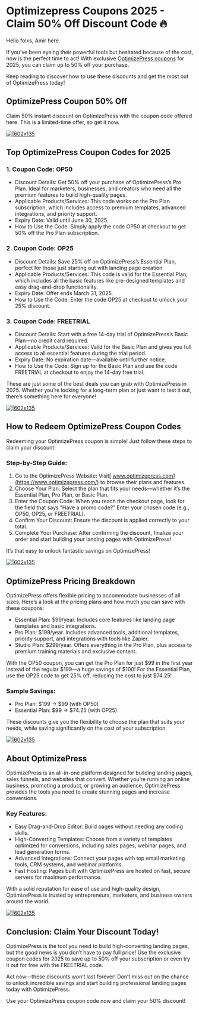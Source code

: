 # Optimizepress Coupons 2025 - Claim 50% Off Discount Code 🔥

Hello folks, Amir here.

If you’ve been eyeing their powerful tools but hesitated because of the cost, now is the perfect time to act! With exclusive [OptimizePress coupons](https://www.optimizepress.com/pricing/?fpr=shadow1) for 2025, you can claim up to 50% off your purchase.

Keep reading to discover how to use these discounts and get the most out of OptimizePress today!

## OptimizePress Coupon 50% Off

Claim 50% instant discount on OptimizePress with the coupon code offered here. This is a limited-time offer, so get it now.

[![|602x135](https://lh7-rt.googleusercontent.com/docsz/AD_4nXfj5PXGPBSPfND4FrlnZ3EMrbbvLLuagYXYDSDZoli2ul12VTK55V-vG_7Ce_TTSqPwOdSudJmxXc_TK_cYQSLfdVGu20OLH0yLhNsrEtzGDTKI-l1CpIG0bXnlwcGRBKEPR5Gjog?key=-YI3FCCAPsvaIYrs_tkSHxf4)](https://www.optimizepress.com/pricing/?fpr=shadow1)

## Top OptimizePress Coupon Codes for 2025

### 1. Coupon Code: OP50

* Discount Details: Get 50% off your purchase of OptimizePress’s Pro Plan. Ideal for marketers, businesses, and creators who need all the premium features to build high-quality pages.
* Applicable Products/Services: This code works on the Pro Plan subscription, which includes access to premium templates, advanced integrations, and priority support.
* Expiry Date: Valid until June 30, 2025.
* How to Use the Code: Simply apply the code OP50 at checkout to get 50% off the Pro Plan subscription.

### 2. Coupon Code: OP25

* Discount Details: Save 25% off on OptimizePress’s Essential Plan, perfect for those just starting out with landing page creation.
* Applicable Products/Services: This code is valid for the Essential Plan, which includes all the basic features like pre-designed templates and easy drag-and-drop functionality.
* Expiry Date: Offer ends March 31, 2025.
* How to Use the Code: Enter the code OP25 at checkout to unlock your 25% discount.

### 3. Coupon Code: FREETRIAL

* Discount Details: Start with a free 14-day trial of OptimizePress’s Basic Plan—no credit card required.
* Applicable Products/Services: Valid for the Basic Plan and gives you full access to all essential features during the trial period.
* Expiry Date: No expiration date—available until further notice.
* How to Use the Code: Sign up for the Basic Plan and use the code FREETRIAL at checkout to enjoy the 14-day free trial.

These are just some of the best deals you can grab with OptimizePress in 2025. Whether you’re looking for a long-term plan or just want to test it out, there’s something here for everyone!

[![|602x135](https://lh7-rt.googleusercontent.com/docsz/AD_4nXfj5PXGPBSPfND4FrlnZ3EMrbbvLLuagYXYDSDZoli2ul12VTK55V-vG_7Ce_TTSqPwOdSudJmxXc_TK_cYQSLfdVGu20OLH0yLhNsrEtzGDTKI-l1CpIG0bXnlwcGRBKEPR5Gjog?key=-YI3FCCAPsvaIYrs_tkSHxf4)](https://www.optimizepress.com/pricing/?fpr=shadow1)

## How to Redeem OptimizePress Coupon Codes

Redeeming your OptimizePress coupon is simple! Just follow these steps to claim your discount:

### Step-by-Step Guide:

1. Go to the OptimizePress Website: Visit[ www.optimizepress.com](https://www.optimizepress.com/) to browse their plans and features.
2. Choose Your Plan: Select the plan that fits your needs—whether it’s the Essential Plan, Pro Plan, or Basic Plan.
3. Enter the Coupon Code: When you reach the checkout page, look for the field that says “Have a promo code?” Enter your chosen code (e.g., OP50, OP25, or FREETRIAL).
4. Confirm Your Discount: Ensure the discount is applied correctly to your total.
5. Complete Your Purchase: After confirming the discount, finalize your order and start building your landing pages with OptimizePress!

It’s that easy to unlock fantastic savings on OptimizePress!

[![|602x135](https://lh7-rt.googleusercontent.com/docsz/AD_4nXfj5PXGPBSPfND4FrlnZ3EMrbbvLLuagYXYDSDZoli2ul12VTK55V-vG_7Ce_TTSqPwOdSudJmxXc_TK_cYQSLfdVGu20OLH0yLhNsrEtzGDTKI-l1CpIG0bXnlwcGRBKEPR5Gjog?key=-YI3FCCAPsvaIYrs_tkSHxf4)](https://www.optimizepress.com/pricing/?fpr=shadow1)

## OptimizePress Pricing Breakdown

OptimizePress offers flexible pricing to accommodate businesses of all sizes. Here’s a look at the pricing plans and how much you can save with these coupons:

* Essential Plan: $99/year. Includes core features like landing page templates and basic integrations.
* Pro Plan: $199/year. Includes advanced tools, additional templates, priority support, and integrations with tools like Zapier.
* Studio Plan: $299/year. Offers everything in the Pro Plan, plus access to premium training materials and exclusive content.

With the OP50 coupon, you can get the Pro Plan for just $99 in the first year instead of the regular $199—a huge savings of $100! For the Essential Plan, use the OP25 code to get 25% off, reducing the cost to just $74.25!

### Sample Savings:

* Pro Plan: $199 → $99 (with OP50)
* Essential Plan: $99 → $74.25 (with OP25)

These discounts give you the flexibility to choose the plan that suits your needs, while saving significantly on the cost of your subscription.

[![|602x135](https://lh7-rt.googleusercontent.com/docsz/AD_4nXfj5PXGPBSPfND4FrlnZ3EMrbbvLLuagYXYDSDZoli2ul12VTK55V-vG_7Ce_TTSqPwOdSudJmxXc_TK_cYQSLfdVGu20OLH0yLhNsrEtzGDTKI-l1CpIG0bXnlwcGRBKEPR5Gjog?key=-YI3FCCAPsvaIYrs_tkSHxf4)](https://www.optimizepress.com/pricing/?fpr=shadow1)

## About OptimizePress

OptimizePress is an all-in-one platform designed for building landing pages, sales funnels, and websites that convert. Whether you’re running an online business, promoting a product, or growing an audience, OptimizePress provides the tools you need to create stunning pages and increase conversions.

### Key Features:

* Easy Drag-and-Drop Editor: Build pages without needing any coding skills.
* High-Converting Templates: Choose from a variety of templates optimized for conversions, including sales pages, webinar pages, and lead generation forms.
* Advanced Integrations: Connect your pages with top email marketing tools, CRM systems, and webinar platforms.
* Fast Hosting: Pages built with OptimizePress are hosted on fast, secure servers for maximum performance.

With a solid reputation for ease of use and high-quality design, OptimizePress is trusted by entrepreneurs, marketers, and business owners around the world.

[![|602x135](https://lh7-rt.googleusercontent.com/docsz/AD_4nXfj5PXGPBSPfND4FrlnZ3EMrbbvLLuagYXYDSDZoli2ul12VTK55V-vG_7Ce_TTSqPwOdSudJmxXc_TK_cYQSLfdVGu20OLH0yLhNsrEtzGDTKI-l1CpIG0bXnlwcGRBKEPR5Gjog?key=-YI3FCCAPsvaIYrs_tkSHxf4)](https://www.optimizepress.com/pricing/?fpr=shadow1)

## Conclusion: Claim Your Discount Today!

OptimizePress is the tool you need to build high-converting landing pages, but the good news is you don’t have to pay full price! Use the exclusive coupon codes for 2025 to save up to 50% off your subscription or even try it out for free with the FREETRIAL code.

Act now—these discounts won’t last forever! Don’t miss out on the chance to unlock incredible savings and start building professional landing pages today with OptimizePress.

Use your OptimizePress coupon code now and claim your 50% discount!
